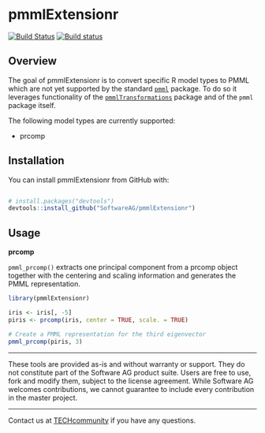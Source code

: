<!-- README.md is generated from README.Rmd. Please edit that file -->
pmmlExtensionr
==============

[![Build Status](https://travis-ci.org/SoftwareAG/pmmlExtensionr.svg?branch=master)](https://travis-ci.org/SoftwareAG/pmmlExtensionr) [![Build status](https://ci.appveyor.com/api/projects/status/99vd7jwrue71kx05/branch/master?svg=true)](https://ci.appveyor.com/project/alex23lemm/pmmlextensionr/branch/master)

Overview
--------

The goal of pmmlExtensionr is to convert specific R model types to PMML which are not yet supported by the standard [`pmml`](http://cran.r-project.org/web/packages/pmml/) package. To do so it leverages functionality of the [`pmmlTransformations`](http://cran.r-project.org/web/packages/pmmlTransformations/) package and of the `pmml` package itself.

The following model types are currently supported:

-   prcomp

Installation
------------

You can install pmmlExtensionr from GitHub with:

``` r

# install.packages("devtools")
devtools::install_github("SoftwareAG/pmmlExtensionr")
```

Usage
-----

**prcomp**

`pmml_prcomp()` extracts one principal component from a prcomp object together with the centering and scaling information and generates the PMML representation.

``` r
library(pmmlExtensionr)

iris <- iris[, -5]
piris <- prcomp(iris, center = TRUE, scale. = TRUE)

# Create a PMML representation for the third eigenvector
pmml_prcomp(piris, 3)
```

------------------------------------------------------------------------

These tools are provided as-is and without warranty or support. They do not constitute part of the Software AG product suite. Users are free to use, fork and modify them, subject to the license agreement. While Software AG welcomes contributions, we cannot guarantee to include every contribution in the master project.

------------------------------------------------------------------------

Contact us at [TECHcommunity](mailto:technologycommunity@softwareag.com?subject=Github/SoftwareAG) if you have any questions.
